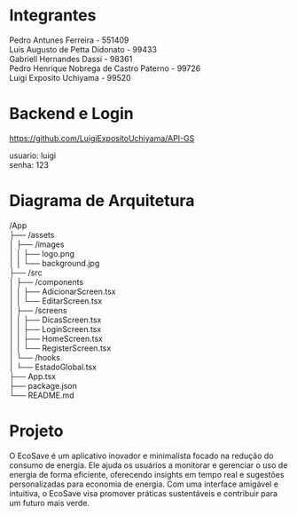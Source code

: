 # Integrantes

Pedro Antunes Ferreira - 551409</br> 
Luis Augusto de Petta Didonato - 99433</br> 
Gabriell Hernandes Dassi - 98361</br> 
Pedro Henrique Nobrega de Castro Paterno - 99726</br> 
Luigi Exposito Uchiyama - 99520</br> 

# Backend e Login

https://github.com/LuigiExpositoUchiyama/API-GS</br> 

usuario: luigi</br> 
senha: 123</br> 

# Diagrama de Arquitetura

/App</br> 
├── /assets</br> 
│   ├── /images</br> 
│   │   ├── logo.png</br> 
│   │   └── background.jpg</br> 
├── /src</br> 
│   ├── /components</br> 
│   │   ├── AdicionarScreen.tsx</br> 
│   │   └── EditarScreen.tsx</br> 
│   ├── /screens</br> 
│   │   ├── DicasScreen.tsx</br> 
│   │   ├── LoginScreen.tsx</br> 
│   │   ├── HomeScreen.tsx</br> 
│   │   └── RegisterScreen.tsx</br> 
│   └── /hooks</br> 
│       └── EstadoGlobal.tsx</br> 
├── App.tsx</br> 
├── package.json</br> 
└── README.md</br> 

<h1>Projeto</h1>

O EcoSave é um aplicativo inovador e minimalista focado na redução do consumo de energia. Ele ajuda os usuários a monitorar e gerenciar o uso de energia de forma eficiente, oferecendo insights em tempo real e sugestões personalizadas para economia de energia. Com uma interface amigável e intuitiva, o EcoSave visa promover práticas sustentáveis e contribuir para um futuro mais verde.
